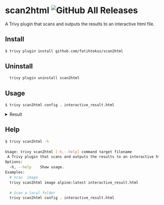 
# scan2html ![GitHub All Releases](https://img.shields.io/github/downloads/fatihtokus/scan2html/total?logo=github)

A Trivy plugin that scans and outputs the results to an interactive html file.
## Install
```sh
$ trivy plugin install github.com/fatihtokus/scan2html
```

## Uninstall
```sh
  trivy plugin uninstall scan2html
```

## Usage
```sh
$ trivy scan2html config . interactive_result.html
```
<details>
<summary>Result</summary>
  
![result](result.png)
  
</details>

## Help
```sh
$ trivy scan2html -h

Usage: trivy scan2html [-h,--help] command target filename
 A Trivy plugin that scans and outputs the results to an interactive html file.
Options:
  -h, --help    Show usage.
Examples:
  # Scan  image
  trivy scan2html image alpine:latest interactive_result.html

  # Scan a local folder
  trivy scan2html config . interactive_result.html
```
